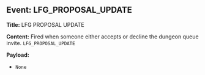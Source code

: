 ## Event: LFG_PROPOSAL_UPDATE

**Title:** LFG PROPOSAL UPDATE

**Content:**
Fired when someone either accepts or decline the dungeon queue invite.
`LFG_PROPOSAL_UPDATE`

**Payload:**
- `None`